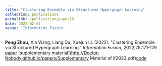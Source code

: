 ```yaml
---
title: "Clustering Ensemble via Structured Hypergraph Learning"
collection: publications
permalink: /publication/paper18
date: 2022-02-01
venue: 'Information Fusion'
---
```

**Peng Zhou**, Xia Wang, Liang Du, Xuejun Li. (2022). &quot;Clustering Ensemble via Structured Hypergraph Learning.&quot; <i>Information Fusion</i>, 2022,78:171-179. [paper](http://Doctor-Nobody.github.io/papers/if2022.pdf) [supplementary material](http://Doctor-Nobody.github.io/papers/Supplementary Material of if2022.pdf)[code](http://Doctor-Nobody.github.io/codes/code_CESHL.rar)